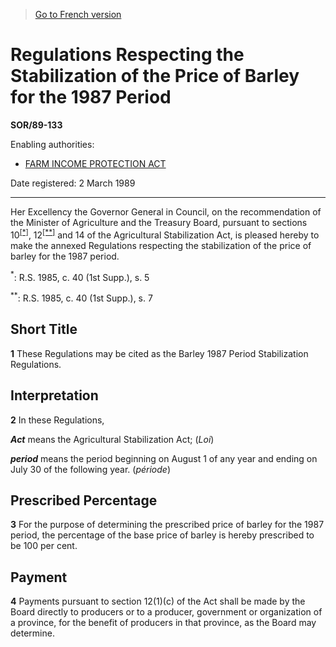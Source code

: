 > [Go to French version](/fr/Règlements/Décrets,%20ordonnances%20et%20règlements%20statutaires/89/133.md)

# Regulations Respecting the Stabilization of the Price of Barley for the 1987 Period

**SOR/89-133**

Enabling authorities: 
- [FARM INCOME PROTECTION ACT](/en/Acts/Statutes%20of%20Canada/1991/c.%2022.md)

Date registered: 2 March 1989

----------

Her Excellency the Governor General in Council, on the recommendation of the Minister of Agriculture and the Treasury Board, pursuant to sections 10<sup><a href='#fn_SOR-89-133_e_hq_6110'>[*]</a></sup>, 12<sup><a href='#fn_SOR-89-133_e_hq_6111'>[**]</a></sup> and 14 of the Agricultural Stabilization Act, is pleased hereby to make the annexed Regulations respecting the stabilization of the price of barley for the 1987 period.

<a name='fn_SOR-89-133_e_hq_6110'><sup>*</sup></a>: R.S. 1985, c. 40 (1st Supp.), s. 5<br />

<a name='fn_SOR-89-133_e_hq_6111'><sup>**</sup></a>: R.S. 1985, c. 40 (1st Supp.), s. 7<br />




## Short Title


**1** These Regulations may be cited as the Barley 1987 Period Stabilization Regulations.




## Interpretation


**2** In these Regulations,

***Act*** means the Agricultural Stabilization Act; (*Loi*)

***period*** means the period beginning on August 1 of any year and ending on July 30 of the following year. (*période*)




## Prescribed Percentage


**3** For the purpose of determining the prescribed price of barley for the 1987 period, the percentage of the base price of barley is hereby prescribed to be 100 per cent.




## Payment


**4** Payments pursuant to section 12(1)(c) of the Act shall be made by the Board directly to producers or to a producer, government or organization of a province, for the benefit of producers in that province, as the Board may determine.


